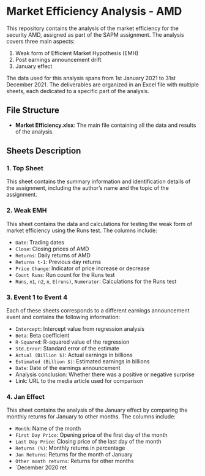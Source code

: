 # Market Efficiency Analysis - AMD

This repository contains the analysis of the market efficiency for the security AMD, assigned as part of the SAPM assignment. The analysis covers three main aspects:

1. Weak form of Efficient Market Hypothesis (EMH)
2. Post earnings announcement drift
3. January effect

The data used for this analysis spans from 1st January 2021 to 31st December 2021. The deliverables are organized in an Excel file with multiple sheets, each dedicated to a specific part of the analysis.

## File Structure

- **Market Efficiency.xlsx**: The main file containing all the data and results of the analysis.

## Sheets Description

### 1. Top Sheet

This sheet contains the summary information and identification details of the assignment, including the author’s name and the topic of the assignment.

### 2. Weak EMH

This sheet contains the data and calculations for testing the weak form of market efficiency using the Runs test. The columns include:

- `Date`: Trading dates
- `Close`: Closing prices of AMD
- `Returns`: Daily returns of AMD
- `Returns t-1`: Previous day returns
- `Price Change`: Indicator of price increase or decrease
- `Count Runs`: Run count for the Runs test
- `Runs`, `n1`, `n2`, `n`, `E(runs)`, `Numerator`: Calculations for the Runs test

### 3. Event 1 to Event 4

Each of these sheets corresponds to a different earnings announcement event and contains the following information:

- `Intercept`: Intercept value from regression analysis
- `Beta`: Beta coefficient
- `R-Squared`: R-squared value of the regression
- `Std.Error`: Standard error of the estimate
- `Actual (Billion $)`: Actual earnings in billions
- `Estimated (Billion $)`: Estimated earnings in billions
- `Date`: Date of the earnings announcement
- Analysis conclusion: Whether there was a positive or negative surprise
- Link: URL to the media article used for comparison

### 4. Jan Effect

This sheet contains the analysis of the January effect by comparing the monthly returns for January to other months. The columns include:

- `Month`: Name of the month
- `First Day Price`: Opening price of the first day of the month
- `Last Day Price`: Closing price of the last day of the month
- `Returns (%)`: Monthly returns in percentage
- `Jan Returns`: Returns for the month of January
- `Other month returns`: Returns for other months
- `December 2020 ret
